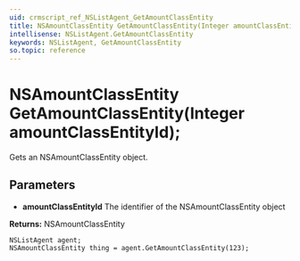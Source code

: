 ```yaml
---
uid: crmscript_ref_NSListAgent_GetAmountClassEntity
title: NSAmountClassEntity GetAmountClassEntity(Integer amountClassEntityId);
intellisense: NSListAgent.GetAmountClassEntity
keywords: NSListAgent, GetAmountClassEntity
so.topic: reference
---
```


# NSAmountClassEntity GetAmountClassEntity(Integer amountClassEntityId);

Gets an NSAmountClassEntity object.

## Parameters

* **amountClassEntityId** The identifier of the NSAmountClassEntity object

**Returns:** NSAmountClassEntity

```crmscript
NSListAgent agent;
NSAmountClassEntity thing = agent.GetAmountClassEntity(123);
```

